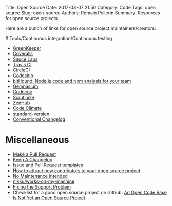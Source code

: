Title: Open Source
Date: 2017-03-07 21:50
Category: Code
Tags: open source
Slug: open-source
Authors: Romain Pellerin
Summary: Resources for open source projects

Here are a bunch of links for open source project maintainers/creators:

# Tools/Continuous integration/Continuous testing

- [GreenKeeper](https://greenkeeper.io/)
- [Coveralls](https://coveralls.io/)
- [Sauce Labs](https://saucelabs.com/open-source)
- [Travis CI](https://travis-ci.org/)
- [CircleCI](https://circleci.com/)
- [Codeship](https://codeship.com/)
- [bitHound: Node.js code and npm analysis for your team](https://www.bithound.io/)
- [Gemnasium](https://gemnasium.com/)
- [Codecov](https://codecov.io/)
- [Scrutinize](https://scrutinizer-ci.com/)
- [ZenHub](https://www.zenhub.com/)
- [Code Climate](https://codeclimate.com/)
- [standard-version](https://www.npmjs.com/package/standard-version)
- [Conventional Changelog](https://github.com/conventional-changelog)

# Miscellaneous

- [Make a Pull Request](http://makeapullrequest.com/)
- [Keep A Changelog](http://keepachangelog.com/en/0.3.0/)
- [Issue and Pull Request templates](https://github.com/blog/2111-issue-and-pull-request-templates)
- [How to attract new contributors to your open source project](https://medium.freecodecamp.com/how-to-attract-new-contributors-to-your-open-source-project-46f8b791d787)
- [No Maintenance Intended](http://unmaintained.tech/)
- [nikku/works-on-my-machine](https://github.com/nikku/works-on-my-machine)
- [Fixing the Support Problem](https://davidreagan.net/tech/fixing-the-support-problem/)
- Checklist for a good open source project on Github: [An Open Code Base Is Not Yet an Open Source Project](https://www.yegor256.com/2018/05/08/open-source-attributes.html)
